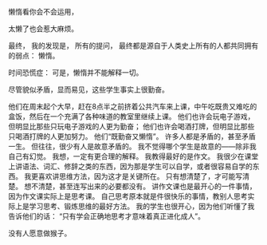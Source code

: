 懒惰看你会不会运用，

太懒了也会惹大麻烦。

最终，
我的发现是，
所有的提问，
最终都是源自于人类史上所有的人都共同拥有的弱点：
懒惰。

时间恐慌症：
可是，懒惰并不能解释一切。

尽管貌似矛盾，显而易见，这些学生事实上很勤奋。

他们在周末起个大早，赶在8点半之前挤着公共汽车来上课，中午吃既贵又难吃的盒饭，然后在一个充满了各种味道的教室里继续上课。
他们也许会玩电子游戏，但明显比那些只玩电子游戏的人更为勤奋；
他们也许会喝酒打牌，但明显比那些只喝酒打牌的人更加努力。
他们“既勤奋又懒惰”。
许多人都是矛盾的，甚至矛盾一生。
但往往，很少有人是故意矛盾的。
我不觉得哪个学生是故意的——除非我自己有幻觉。
我想，一定有更合理的解释。
我教得最好的是作文。
我很少在课堂上讲语法、词汇、修辞之类的东西，因为那是学生可以自学，或者很容易自学的东西。
我更喜欢讲思维方法，因为这才是关键所在。
只有想清楚了，才可能写清楚。
想不清楚，甚至连写出来的必要都没有。
讲作文课也是最开心的一件事情，因为作文课实际上是思考课。
自己思考原本就是件很快乐的事情，教别人思考实际上是学习思考、锻炼思维的最好方法。
我的学生也很开心，因为他们听懂了我告诉他们的话：
“只有学会正确地思考才意味着真正进化成人”。

没有人愿意做猴子。

